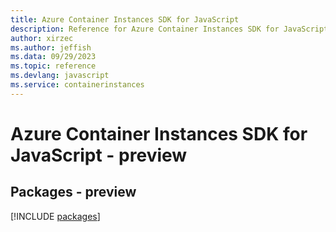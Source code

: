 ```yaml
---
title: Azure Container Instances SDK for JavaScript
description: Reference for Azure Container Instances SDK for JavaScript
author: xirzec
ms.author: jeffish
ms.data: 09/29/2023
ms.topic: reference
ms.devlang: javascript
ms.service: containerinstances
---
```

# Azure Container Instances SDK for JavaScript - preview
## Packages - preview
[!INCLUDE [packages](container-instances-index.md)]